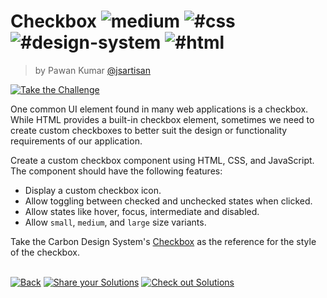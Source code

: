 <!--info-header-start--><h1>Checkbox <img src="https://img.shields.io/badge/-medium-d9901a" alt="medium"/> <img src="https://img.shields.io/badge/-%23css-999" alt="#css"/> <img src="https://img.shields.io/badge/-%23design--system-999" alt="#design-system"/> <img src="https://img.shields.io/badge/-%23html-999" alt="#html"/></h1><blockquote><p>by Pawan Kumar <a href="https://github.com/jsartisan" target="_blank">@jsartisan</a></p></blockquote><p><a href="https://frontend-challenges.com/challenges/47-checkbox" target="_blank"><img src="https://img.shields.io/badge/-Take%20the%20Challenge-0d99ff?logo=javascript&logoColor=white" alt="Take the Challenge"/></a> </p><!--info-header-end-->

One common UI element found in many web applications is a checkbox. While HTML provides a built-in checkbox element, sometimes we need to create custom checkboxes to better suit the design or functionality requirements of our application.

Create a custom checkbox component using HTML, CSS, and JavaScript. The component should have the following features:

- Display a custom checkbox icon. 
- Allow toggling between checked and unchecked states when clicked.
- Allow states like hover, focus, intermediate and disabled.
- Allow `small`, `medium`, and `large` size variants.

Take the Carbon Design System's [Checkbox](https://carbondesignsystem.com/components/checkbox/style) as the reference for the style of the checkbox.


<!--info-footer-start--><br><a href="../../README.md" target="_blank"><img src="https://img.shields.io/badge/-Back-grey" alt="Back"/></a> <a href="https://github.com/jsartisan/frontend-challenges/issues/new?template=answer.md&labels=answer,47,undefined&title=47%20-%20Checkbox%20-%20undefined&body=" target="_blank"><img src="https://img.shields.io/badge/-Share%20your%20Solutions-teal" alt="Share your Solutions"/></a> <a href="https://github.com/jsartisan/frontend-challenges/issues?q=label%3A47+label%3Aanswer+sort%3Areactions-%2B1-desc" target="_blank"><img src="https://img.shields.io/badge/-Check%20out%20Solutions-de5a77?logo=awesome-lists&logoColor=white" alt="Check out Solutions"/></a> <!--info-footer-end-->
